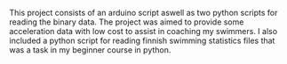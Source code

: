 This project consists of an arduino script aswell as two python scripts for reading the binary data.
The project was aimed to provide some acceleration data with low cost to assist in coaching my swimmers.
I also included a python script for reading finnish swimming statistics files that was a task in my beginner course in python. 
